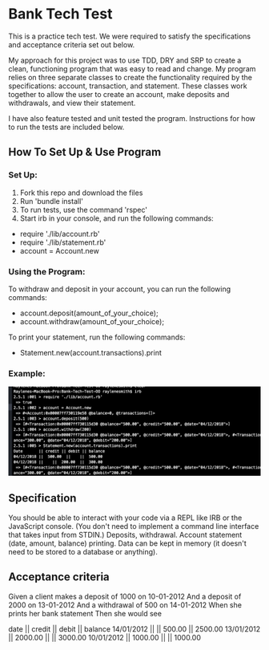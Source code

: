 # Bank Tech Test
This is a practice tech test. We were required to satisfy the specifications and acceptance criteria set out below.

My approach for this project was to use TDD, DRY and SRP to create a clean, functioning program that was easy to read and change. My program relies on three separate classes to create the functionality required by the specifications: account, transaction, and statement. These classes work together to allow the user to create an account, make deposits and withdrawals, and view their statement.

I have also feature tested and unit tested the program. Instructions for how to run the tests are included below.

## How To Set Up & Use Program
### Set Up:
1. Fork this repo and download the files
2. Run 'bundle install'
3. To run tests, use the command 'rspec'
3. Start irb in your console, and run the following commands:
  * require './lib/account.rb'
  * require './lib/statement.rb'
  * account = Account.new

### Using the Program:
To withdraw and deposit in your account, you can run the following commands:
* account.deposit(amount_of_your_choice);
* account.withdraw(amount_of_your_choice);

To print your statement, run the following commands:
* Statement.new(account.transactions).print

### Example:
![irb_screenshot](./public/example_of_program_in_irb.png)

## Specification
You should be able to interact with your code via a REPL like IRB or the JavaScript console. (You don't need to implement a command line interface that takes input from STDIN.)
Deposits, withdrawal.
Account statement (date, amount, balance) printing.
Data can be kept in memory (it doesn't need to be stored to a database or anything).

## Acceptance criteria
Given a client makes a deposit of 1000 on 10-01-2012
And a deposit of 2000 on 13-01-2012
And a withdrawal of 500 on 14-01-2012
When she prints her bank statement
Then she would see

date || credit || debit || balance
14/01/2012 || || 500.00 || 2500.00
13/01/2012 || 2000.00 || || 3000.00
10/01/2012 || 1000.00 || || 1000.00
